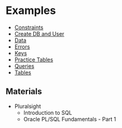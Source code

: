 # Examples
* [Constraints](constraints.md)
* [Create DB and User](create-db-and-user.sql)
* [Data](data.md)
* [Errors](errors.md)
* [Keys](keys.md)
* [Practice Tables](practice-tables.sql)
* [Queries](queries.md)
* [Tables](tables.md)

## Materials
* Pluralsight
	* Introduction to SQL
	* Oracle PL/SQL Fundamentals - Part 1